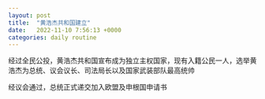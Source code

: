 ```yaml
---
layout: post
title:  "黄浩杰共和国建立"
date:   2022-11-10 7:56:13 +0000
categories: daily routine
---
```

经过全民公投，黄浩杰共和国宣布成为独立主权国家，现有入籍公民一人，选举黄浩杰为总统、议会议长、司法局长以及国家武装部队最高统帅

经议会通过，总统正式递交加入欧盟及申根国申请书
